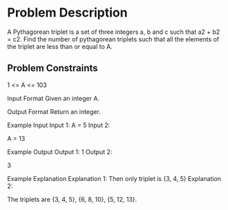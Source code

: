 # Problem Description
 
 

A Pythagorean triplet is a set of three integers a, b and c such that a2 + b2 = c2.
Find the number of pythagorean triplets such that all the elements of the triplet are less than or equal to A.


## Problem Constraints
1 <= A <= 103


Input Format
Given an integer A.


Output Format
Return an integer.


Example Input
Input 1:
A = 5
Input 2:

A = 13


Example Output
Output 1:
1
Output 2:

3


Example Explanation
Explanation 1:
Then only triplet is {3, 4, 5}
Explanation 2:

The triplets are {3, 4, 5}, {6, 8, 10}, {5, 12, 13}.

